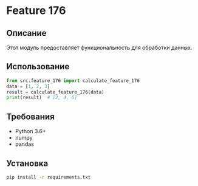 # Feature 176
## Описание
Этот модуль предоставляет функциональность для обработки данных.
## Использование
```python
from src.feature_176 import calculate_feature_176
data = [1, 2, 3]
result = calculate_feature_176(data)
print(result)  # [2, 4, 6]
```
## Требования
- Python 3.6+
- numpy
- pandas
## Установка
```bash
pip install -r requirements.txt
```